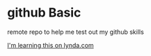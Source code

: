 # github Basic

remote repo to help me test out my github skills


[I'm learning this on lynda.com](http://www.lynda.com)

